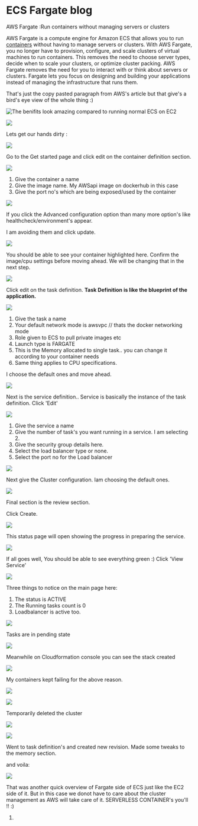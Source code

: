 # ECS Fargate blog

AWS Fargate :Run containers without managing servers or clusters

&#x20;AWS Fargate is a compute engine for Amazon ECS that allows you to run [containers](http://aws.amazon.com/what-are-containers) without having to manage servers or clusters. With AWS Fargate, you no longer have to provision, configure, and scale clusters of virtual machines to run containers. This removes the need to choose server types, decide when to scale your clusters, or optimize cluster packing. AWS Fargate removes the need for you to interact with or think about servers or clusters. Fargate lets you focus on designing and building your applications instead of managing the infrastructure that runs them.

That's just the copy pasted paragraph from AWS's article but that give's a bird's eye view of the whole thing :)

![The benifits look amazing compared to running normal ECS on EC2](<../../../.gitbook/assets/image (4).png>)

![](<../../../.gitbook/assets/image (5).png>)

Lets get our hands dirty :

![](<../../../.gitbook/assets/image (6).png>)

Go to the Get started page and click edit on the container definition section.

![](<../../../.gitbook/assets/image (7).png>)

1. Give the container a name
2. Give the image name. My AWSapi image on dockerhub in this case
3. Give the port no's which are being exposed/used by the container

![](<../../../.gitbook/assets/image (8).png>)

If you click the Advanced configuration option than many more option's like healthcheck/environment's appear.

I am avoiding them and click update.

![](<../../../.gitbook/assets/image (9).png>)

You should be able to see your container highlighted here. Confirm the image/cpu settings before moving ahead. We will be changing that in the next step.

![](<../../../.gitbook/assets/image (10).png>)

Click edit on the task definition. **Task Definition is like the blueprint of the application.**

![](<../../../.gitbook/assets/image (11).png>)

1. Give the task a name
2. Your default network mode is awsvpc // thats the docker networking mode
3. Role given to ECS to pull private images etc
4. Launch type is  FARGATE
5. This is the Memory allocated to single task.. you can change it according to your container needs
6. Same thing applies to CPU specifications.

I choose the default ones and move ahead.

![](<../../../.gitbook/assets/image (12).png>)

Next is the service definition.. Service is basically the instance of the task definition. Click 'Edit'

![](<../../../.gitbook/assets/image (13).png>)

1. Give the service a name
2. Give the number of task's you want running in a service. I am selecting 2.
3. Give the security group details here.
4. Select the load balancer type or none.
5. Select the port no for the Load balancer

![](<../../../.gitbook/assets/image (14).png>)

Next give the Cluster configuration. Iam choosing the default ones.

![](<../../../.gitbook/assets/image (15).png>)

Final section is the review section.

Click Create.

![](<../../../.gitbook/assets/image (16).png>)

This status page will open showing the progress in preparing the service.

![](<../../../.gitbook/assets/image (17).png>)

If all goes well, You should be able to see everything green :) Click 'View Service'

![](<../../../.gitbook/assets/image (18).png>)

Three things to notice on the main page here:

1. The status is ACTIVE
2. The Running tasks count is  0
3. Loadbalancer is active too.

&#x20;

![](<../../../.gitbook/assets/image (20).png>)

Tasks are in pending state

![](<../../../.gitbook/assets/image (21).png>)

Meanwhile on Cloudformation console you can see the stack created

![](<../../../.gitbook/assets/image (22).png>)

My containers kept failing for the above reason.

![](<../../../.gitbook/assets/image (23).png>)

![](<../../../.gitbook/assets/image (24).png>)

Temporarily deleted the cluster&#x20;

![](<../../../.gitbook/assets/image (25).png>)

![](<../../../.gitbook/assets/image (26).png>)

Went to task definition's and created new revision. Made some tweaks to the memory section.

and voila:

![](<../../../.gitbook/assets/image (32).png>)

That was another quick overview of Fargate side of ECS just like the EC2 side of it. But in this case we donot have to care about the cluster management as AWS will take care of it. SERVERLESS CONTAINER's you'll !! :)

















1.

